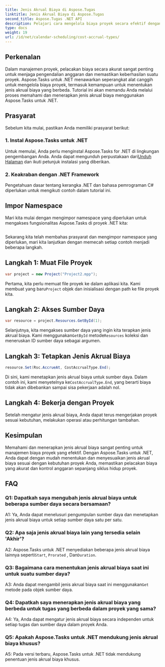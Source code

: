 ```yaml
---
title: Jenis Akrual Biaya di Aspose.Tugas
linktitle: Jenis Akrual Biaya di Aspose.Tugas
second_title: Aspose.Tugas .NET API
description: Pelajari cara mengelola biaya proyek secara efektif dengan Aspose.Tasks untuk .NET. Tentukan jenis akrual biaya untuk pelacakan anggaran yang akurat.
type: docs
weight: 19
url: /id/net/calendar-scheduling/cost-accrual-types/
---
```

## Perkenalan

Dalam manajemen proyek, pelacakan biaya secara akurat sangat penting untuk menjaga pengendalian anggaran dan memastikan keberhasilan suatu proyek. Aspose.Tasks untuk .NET menawarkan seperangkat alat canggih untuk mengelola biaya proyek, termasuk kemampuan untuk menentukan jenis akrual biaya yang berbeda. Tutorial ini akan memandu Anda melalui proses memahami dan menerapkan jenis akrual biaya menggunakan Aspose.Tasks untuk .NET.

## Prasyarat

Sebelum kita mulai, pastikan Anda memiliki prasyarat berikut:

### 1. Instal Aspose.Tasks untuk .NET

 Untuk memulai, Anda perlu menginstal Aspose.Tasks for .NET di lingkungan pengembangan Anda. Anda dapat mengunduh perpustakaan dari[Unduh Halaman](https://releases.aspose.com/tasks/net/) dan ikuti petunjuk instalasi yang diberikan.

### 2. Keakraban dengan .NET Framework

Pengetahuan dasar tentang kerangka .NET dan bahasa pemrograman C# diperlukan untuk mengikuti contoh dalam tutorial ini.

## Impor Namespace

Mari kita mulai dengan mengimpor namespace yang diperlukan untuk mengakses fungsionalitas Aspose.Tasks di proyek .NET kita:

```csharp

```

Sekarang kita telah membahas prasyarat dan mengimpor namespace yang diperlukan, mari kita lanjutkan dengan memecah setiap contoh menjadi beberapa langkah.

## Langkah 1: Muat File Proyek

```csharp
var project = new Project("Project2.mpp");
```

 Pertama, kita perlu memuat file proyek ke dalam aplikasi kita. Kami membuat yang baru`Project` objek dan inisialisasi dengan path ke file proyek kita.

## Langkah 2: Akses Sumber Daya

```csharp
var resource = project.Resources.GetById(1);
```

 Selanjutnya, kita mengakses sumber daya yang ingin kita terapkan jenis akrual biaya. Kami menggunakan`GetById` metode`Resources` koleksi dan meneruskan ID sumber daya sebagai argumen.

## Langkah 3: Tetapkan Jenis Akrual Biaya

```csharp
resource.Set(Rsc.AccrueAt, CostAccrualType.End);
```

Di sini, kami menetapkan jenis akrual biaya untuk sumber daya. Dalam contoh ini, kami menyetelnya ke`CostAccrualType.End`, yang berarti biaya tidak akan dibebankan sampai sisa pekerjaan adalah nol.

## Langkah 4: Bekerja dengan Proyek

Setelah mengatur jenis akrual biaya, Anda dapat terus mengerjakan proyek sesuai kebutuhan, melakukan operasi atau perhitungan tambahan.

## Kesimpulan

Memahami dan menerapkan jenis akrual biaya sangat penting untuk manajemen biaya proyek yang efektif. Dengan Aspose.Tasks untuk .NET, Anda dapat dengan mudah menentukan dan menyesuaikan jenis akrual biaya sesuai dengan kebutuhan proyek Anda, memastikan pelacakan biaya yang akurat dan kontrol anggaran sepanjang siklus hidup proyek.

## FAQ

### Q1: Dapatkah saya mengubah jenis akrual biaya untuk beberapa sumber daya secara bersamaan?

A1: Ya, Anda dapat menelusuri pengumpulan sumber daya dan menetapkan jenis akrual biaya untuk setiap sumber daya satu per satu.

### Q2: Apa saja jenis akrual biaya lain yang tersedia selain 'Akhir'?

A2: Aspose.Tasks untuk .NET menyediakan beberapa jenis akrual biaya lainnya seperti`Start`, `Prorated` , Dan`Duration`.

### Q3: Bagaimana cara menentukan jenis akrual biaya saat ini untuk suatu sumber daya?

 A3: Anda dapat mengambil jenis akrual biaya saat ini menggunakan`Get` metode pada objek sumber daya.

### Q4: Dapatkah saya menerapkan jenis akrual biaya yang berbeda untuk tugas yang berbeda dalam proyek yang sama?

A4: Ya, Anda dapat mengatur jenis akrual biaya secara independen untuk setiap tugas dan sumber daya dalam proyek Anda.

### Q5: Apakah Aspose.Tasks untuk .NET mendukung jenis akrual biaya khusus?

A5: Pada versi terbaru, Aspose.Tasks untuk .NET tidak mendukung penentuan jenis akrual biaya khusus.